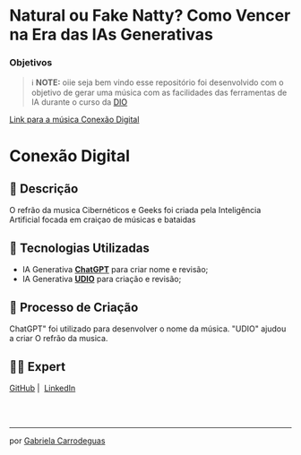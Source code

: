 # Natural ou Fake Natty? Como Vencer na Era das IAs Generativas


### Objetivos

 > ℹ️ **NOTE:** oiie seja bem vindo esse repositório foi desenvolvido com o objetivo de gerar uma música  com as facilidades das ferramentas de IA  durante o curso da [DIO](https://dio.me)


[Link para a música Conexão Digital]( https://www.udio.com/songs/pFRw5MEytzQUuG4ddxjAwT)



# Conexão Digital

## 📒 Descrição
O refrão da musica Cibernéticos e Geeks foi criada pela Inteligência Artificial focada em craiçao de músicas e bataidas

## 🤖 Tecnologias Utilizadas
- IA Generativa **[ChatGPT](https://chat.openai.com)** para criar nome  e revisão;
- IA Generativa **[UDIO](https://www.udio.com/my-creations)** para criação e revisão;


## 🧐 Processo de Criação
ChatGPT" foi utilizado para desenvolver o nome da música. "UDIO" ajudou a criar O refrão da musica.


## 👨‍💻 Expert

<p>
    <a href="https://github.com/GabiCarrodeguas">
    GitHub</a>&nbsp;|&nbsp;
    <a href="https://www.linkedin.com/in/gabriela-carrodeguas/">LinkedIn</a>
</p>
<br/><br/>
<p>

---

 por [Gabriela Carrodeguas ](https://github.com/felipeAguiarCode)







